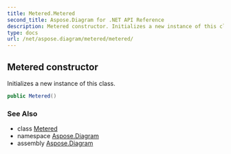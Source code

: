 ```yaml
---
title: Metered.Metered
second_title: Aspose.Diagram for .NET API Reference
description: Metered constructor. Initializes a new instance of this class
type: docs
url: /net/aspose.diagram/metered/metered/
---
```

## Metered constructor

Initializes a new instance of this class.

```csharp
public Metered()
```

### See Also

* class [Metered](../)
* namespace [Aspose.Diagram](../../metered/)
* assembly [Aspose.Diagram](../../../)


